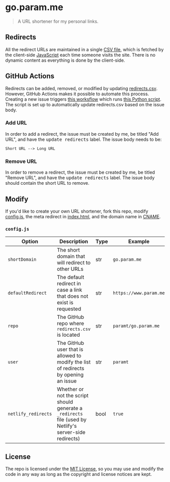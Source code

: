 # go.param.me
> A URL shortener for my personal links.

## Redirects
All the redirect URLs are maintained in a single [CSV file](redirects.csv), which is fetched by the client-side [JavaScript](script.js) each time someone visits the site. There is no dynamic content as everything is done by the client-side.

## GitHub Actions
Redirects can be added, removed, or modified by updating [redirects.csv](redirects.csv). However, GitHub Actions makes it possible to automate this process. Creating a new issue triggers [this worksflow](.github.workflow.yml) which runs [this Python script](add_url.py). The script is set up to automatically update redirects.csv based on the issue body.

### Add URL
In order to add a redirect, the issue must be created by me, be titled "Add URL", and have the <kbd>update redirects</kbd> label. The issue body needs to be:

```
Short URL --> Long URL
```

### Remove URL
In order to remove a redirect, the issue must be created by me, be titled "Remove URL", and have the <kbd>update redirects</kbd> label. The issue body should contain the short URL to remove.

## Modify
If you'd like to create your own URL shortener, fork this repo, modify [config.js](config.js), the meta redirect in [index.html](index.html), and the domain name in [CNAME](CNAME).

### `config.js`
| Option | Description | Type | Example |
| --- | --- | --- | --- |
| `shortDomain` | The short domain that will redirect to other URLs | str | `go.param.me` |
| `defaultRedirect` | The default redirect in case a link that does not exist is requested | str | `https://www.param.me` |
| `repo` | The GitHub repo where `redirects.csv` is located | str | `paramt/go.param.me` |
| `user` | The GitHub user that is allowed to modify the list of redirects by opening an issue | str | `paramt` |
| `netlify_redirects` | Whether or not the script should generate a `_redirects` file (used by Netlify's server-side redirects) | bool | `true` |

## License
The repo is licensed under the [MIT License](LICENSE), so you may use and modify the code in any way as long as the copyright and license notices are kept.
